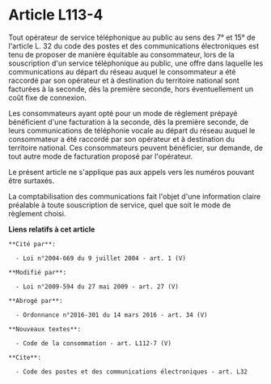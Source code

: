# Article L113-4

Tout opérateur de service téléphonique au public au sens des 7° et 15° de l'article L. 32 du code des postes et des
communications électroniques est tenu de proposer de manière équitable au consommateur, lors de la souscription d'un service
téléphonique au public, une offre dans laquelle les communications au départ du réseau auquel le consommateur a été raccordé
par son opérateur et à destination du territoire national sont facturées à la seconde, dès la première seconde, hors
éventuellement un coût fixe de connexion. 

Les consommateurs ayant opté pour un mode de règlement prépayé bénéficient d'une facturation à la seconde, dès la première
seconde, de leurs communications de téléphonie vocale au départ du réseau auquel le consommateur a été raccordé par son
opérateur et à destination du territoire national. Ces consommateurs peuvent bénéficier, sur demande, de tout autre mode de
facturation proposé par l'opérateur. 

Le présent article ne s'applique pas aux appels vers les numéros pouvant être surtaxés. 

La comptabilisation des communications fait l'objet d'une information claire préalable à toute souscription de service, quel
que soit le mode de règlement choisi.

**Liens relatifs à cet article**

	**Cité par**:

	  - Loi n°2004-669 du 9 juillet 2004 - art. 1 (V)

	**Modifié par**:

	  - Loi n°2009-594 du 27 mai 2009 - art. 27 (V)

	**Abrogé par**:

	  - Ordonnance n°2016-301 du 14 mars 2016 - art. 34 (V)

	**Nouveaux textes**:

	  - Code de la consommation - art. L112-7 (V)

	**Cite**:

	  - Code des postes et des communications électroniques - art. L32
